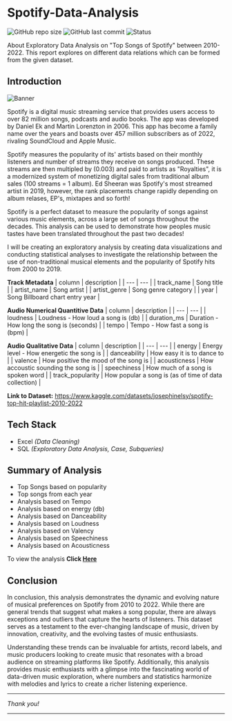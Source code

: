 # Spotify-Data-Analysis

![GitHub repo size](https://img.shields.io/github/repo-size/Syed-Sarfaraz-Ahmed/Spotify-Data-Analysis?logo=github)
![GitHub last commit](https://custom-icon-badges.demolab.com/github/last-commit/Syed-Sarfaraz-Ahmed/Spotify-Data-Analysis?logo=history&logoColor=white)
![Status](https://img.shields.io/badge/Status-Completed-brightgreen?logo=github) 

About Exploratory Data Analysis on "Top Songs of Spotify" between 2010-2022. This report explores on different data relations which can be formed from the given dataset.

## Introduction

![Banner](https://logosmarcas.net/wp-content/uploads/2020/09/Spotify-Emblema.png)

Spotify is a digital music streaming service that provides users access to over 82 million songs, podcasts and audio books. The app was developed by Daniel Ek and Martin Lorenzton in 2006. This app has become a family name over the years and boasts over 457 million subscribers as of 2022, rivaling SoundCloud and Apple Music. 

Spotify measures the popularity of its' artists based on their monthly listeners and number of streams they receive on songs produced. These streams are then multipled by (0.003) and paid to artists as "Royalties", it is a modernized system of monetizing digital sales from traditional album sales (100 streams = 1 album). Ed Sheeran was Spotify's most streamed artist in 2019, however, the rank placements change rapidly depending on album relases, EP's, mixtapes and so forth!

Spotify is a perfect dataset to measure the popularity of songs against various music elements, across a large set of songs throughout the decades. This analysis can be used to demonstrate how peoples music tastes have been translated throughout the past two decades!

I will be creating an exploratory analysis by creating data visualizations and conducting statistical analyses to investigate the relationship between the use of non-traditional musical elements and the popularity of Spotify hits from 2000 to 2019.

**Track Metadata**
| column | description |
| --- | --- |
| track_name | Song title |
| artist_name | Song artist |
| artist_genre | Song genre category |
| year | Song Billboard chart entry year |

**Audio Numerical Quantitive Data**
| column | description |
| --- | --- |
| loudness | Loudness - How loud a song is (db) |
| duration_ms | Duration - How long the song is (seconds) |
| tempo | Tempo - How fast a song is (bpm) |

**Audio Qualitative Data**
| column | description |
| --- | --- |
| energy | Energy level - How energetic the song is |
| danceability | How easy it is to dance to |
| valence | How positive the mood of the song is |
| acousticness | How accoustic sounding the song is |
| speechiness | How much of a song is spoken word |
| track_popularity |  How popular a song is (as of time of data collection) |

**Link to Dataset:** https://www.kaggle.com/datasets/josephinelsy/spotify-top-hit-playlist-2010-2022


## Tech Stack 
- Excel *(Data Cleaning)*
- SQL *(Exploratory Data Analysis, Case, Subqueries)*

## Summary of Analysis
- Top Songs based on popularity
- Top songs from each year
- Analysis based on Tempo
- Analysis based on energy (db)
- Analysis based on Danceability
- Analysis based on Loudness
- Analysis based on Valency
- Analysis based on Speechiness
- Analysis based on Acousticness

To view the analysis **Click [Here](https://github.com/Syed-Sarfaraz-Ahmed/Spotify-Data-Analysis/blob/main/Spotify_analysis.sql)**

## Conclusion
In conclusion, this analysis demonstrates the dynamic and evolving nature of musical preferences on Spotify from 2010 to 2022. While there are general trends that suggest what makes a song popular, there are always exceptions and outliers that capture the hearts of listeners. This dataset serves as a testament to the ever-changing landscape of music, driven by innovation, creativity, and the evolving tastes of music enthusiasts.

Understanding these trends can be invaluable for artists, record labels, and music producers looking to create music that resonates with a broad audience on streaming platforms like Spotify. Additionally, this analysis provides music enthusiasts with a glimpse into the fascinating world of data-driven music exploration, where numbers and statistics harmonize with melodies and lyrics to create a richer listening experience.

***
*Thank you!*
***
